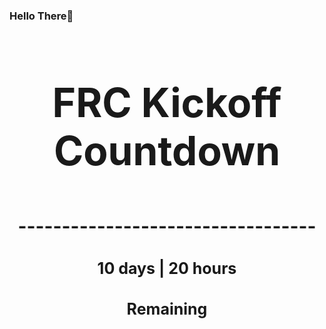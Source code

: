 ### Hello There👋

<!---START-TIMER--->
<h3 align='center' style='font-size: 64px;'>FRC Kickoff Countdown</h3>
<h3 align='center' style='font-size: 30px;'>----------------------------------</h3>
<h3 align='center' style='font-size: 25px;'>10 days | 20 hours</h3>
<h3 align='center' style='font-size: 25px;'>Remaining</h3>
<!---END-TIMER--->
